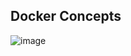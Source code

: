 ## Docker Concepts

![image](https://github.com/learn-with-devops/devops/blob/master/Docker/images/docker_add.jpg)
